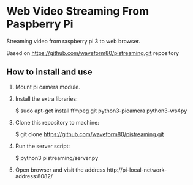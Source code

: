 # Web Video Streaming From Paspberry Pi

Streaming video from raspberry pi 3 to web browser.

Based on https://github.com/waveform80/pistreaming.git repository


## How to install and use

1. Mount pi camera module.
2. Install the extra libraries: 

    $ sudo apt-get install ffmpeg git python3-picamera python3-ws4py
   
3. Clone this repository to machine: 

    $ git clone https://github.com/waveform80/pistreaming.git
    
4. Run the server script: 

    $ python3 pistreaming/server.py
    
5. Open browser and visit the address http://pi-local-network-address:8082/
